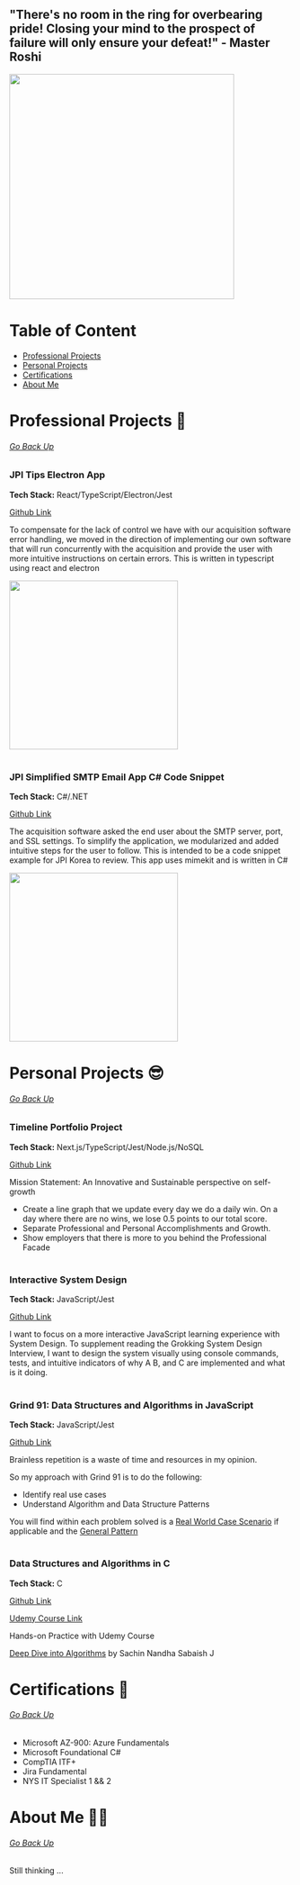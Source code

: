 ## "There's no room in the ring for overbearing pride! Closing your mind to the prospect of failure will only ensure your defeat!" - Master Roshi

<img src="https://github.com/chitangchin/Chitangchin/assets/96362668/160e2588-e863-4fa0-9c63-43f22f87b820" width="400" />

# Table of Content
- [Professional Projects](#professional-projects-)
- [Personal Projects](#personal-projects-)
- [Certifications](#certifications-)
- [About Me](#about-me-%EF%B8%8F)

# Professional Projects 💼 
###### [Go Back Up](#table-of-content)

### JPI Tips Electron App

**Tech Stack:** React/TypeScript/Electron/Jest

[Github Link](https://github.com/chitangchin/JPI-Tips-Window-App) 

To compensate for the lack of control we have with our acquisition software error handling, we moved in the direction of implementing our own software that will run concurrently with the acquisition and provide the user with more intuitive instructions on certain errors. This is written in typescript using react and electron

<img src="https://github.com/chitangchin/Chitangchin/assets/96362668/e4371c21-a042-4e0f-a944-8677b47b77a3" height="300px"/>

#

### JPI Simplified SMTP Email App C# Code Snippet

**Tech Stack:** C#/.NET

[Github Link](https://github.com/chitangchin/Simplified-SMTP-Email-App) 

The acquisition software asked the end user about the SMTP server, port, and SSL settings. To simplify the application, we modularized and added intuitive steps for the user to follow. This is intended to be a code snippet example for JPI Korea to review. This app uses mimekit and is written in C#

<img src="https://github.com/chitangchin/Chitangchin/assets/96362668/b6f19af5-91a9-4c85-a1e0-f55e91d29ff7" height="300px"/>

# Personal Projects 😎
###### [Go Back Up](#table-of-content)

### Timeline Portfolio Project

**Tech Stack:** Next.js/TypeScript/Jest/Node.js/NoSQL

[Github Link](https://github.com/chitangchin/timelineportfolioproject)

Mission Statement: An Innovative and Sustainable perspective on self-growth
- Create a line graph that we update every day we do a daily win. On a day where there are no wins, we lose 0.5 points to our total score.
- Separate Professional and Personal Accomplishments and Growth.
- Show employers that there is more to you behind the Professional Facade

#

### Interactive System Design

**Tech Stack:** JavaScript/Jest

[Github Link](https://github.com/chitangchin/InteractiveSystemDesign)

I want to focus on a more interactive JavaScript learning experience with System Design. To supplement reading the Grokking System Design Interview, I want to design the system visually using console commands, tests, and intuitive indicators of why A B, and C are implemented and what is it doing.

#

### Grind 91: Data Structures and Algorithms in JavaScript

**Tech Stack:** JavaScript/Jest

[Github Link](https://github.com/chitangchin/Grind75Practice)

Brainless repetition is a waste of time and resources in my opinion.

So my approach with Grind 91 is to do the following:

- Identify real use cases
- Understand Algorithm and Data Structure Patterns

You will find within each problem solved is a <ins>Real World Case Scenario</ins> if applicable and the <ins>General Pattern</ins>

#

### Data Structures and Algorithms in C

**Tech Stack:** C

[Github Link](https://github.com/chitangchin/Grind75Practice)

[Udemy Course Link](https://www.udemy.com/course/deep-dive-into-algorithms/?couponCode=KEEPLEARNING)

Hands-on Practice with Udemy Course

<ins>Deep Dive into Algorithms</ins> by Sachin Nandha Sabaish J

# Certifications 📜
###### [Go Back Up](#table-of-content)

- Microsoft AZ-900: Azure Fundamentals
- Microsoft Foundational C#
- CompTIA ITF+
- Jira Fundamental
- NYS IT Specialist 1 && 2

# About Me 🧙‍♂️
###### [Go Back Up](#table-of-content)

Still thinking ...
